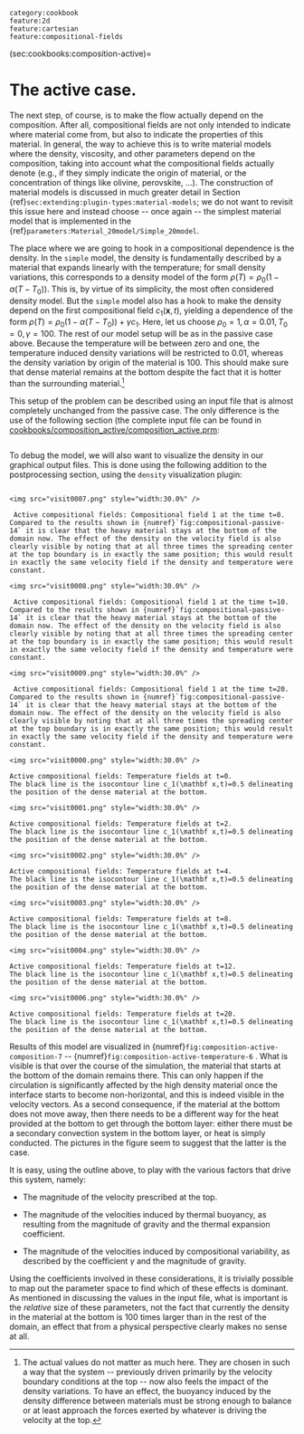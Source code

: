```{tags}
category:cookbook
feature:2d
feature:cartesian
feature:compositional-fields
```

(sec:cookbooks:composition-active)=
# The active case.

The next step, of course, is to make the flow actually depend on the
composition. After all, compositional fields are not only intended to indicate
where material come from, but also to indicate the properties of this
material. In general, the way to achieve this is to write material models
where the density, viscosity, and other parameters depend on the composition,
taking into account what the compositional fields actually denote (e.g., if
they simply indicate the origin of material, or the concentration of things
like olivine, perovskite, ...). The construction of material models is
discussed in much greater detail in Section {ref}`sec:extending:plugin-types:material-models`;
we do not want to revisit this issue here and instead choose -- once
again -- the simplest material model that is implemented in the
{ref}`parameters:Material_20model/Simple_20model`.

The place where we are going to hook in a compositional dependence is the
density. In the `simple` model, the density is fundamentally described by a
material that expands linearly with the temperature; for small density
variations, this corresponds to a density model of the form
$\rho(T)=\rho_0(1-\alpha(T-T_0))$. This is, by virtue of its simplicity, the
most often considered density model. But the `simple` model also has a hook to
make the density depend on the first compositional field $c_1(\mathbf
x,t)$, yielding a dependence of the form
$\rho(T)=\rho_0(1-\alpha(T-T_0))+\gamma c_1$. Here, let us choose $\rho_0=1,
\alpha=0.01, T_0=0, \gamma=100$. The rest of our model setup will be as in the
passive case above. Because the temperature will be between zero and one, the
temperature induced density variations will be restricted to 0.01, whereas the
density variation by origin of the material is 100. This should make sure that
dense material remains at the bottom despite the fact that it is hotter than
the surrounding material.[^footnote1]

This setup of the problem can be described using an input file that is almost
completely unchanged from the passive case. The only difference is the use of
the following section (the complete input file can be found in
[cookbooks/composition_active/composition_active.prm](https://www.github.com/geodynamics/aspect/blob/main/cookbooks/composition_active/composition_active.prm):

```{literalinclude} active.part.prm
```

To debug the model, we will also want to visualize the density in our
graphical output files. This is done using the following addition to the
postprocessing section, using the `density` visualization plugin:

```{literalinclude} postprocess.part.prm
```

```{figure-md} fig:composition-active-composition-7
<img src="visit0007.png" style="width:30.0%" />

 Active compositional fields: Compositional field 1 at the time t=0. Compared to the results shown in {numref}`fig:compositional-passive-14` it is clear that the heavy material stays at the bottom of the domain now. The effect of the density on the velocity field is also clearly visible by noting that at all three times the spreading center at the top boundary is in exactly the same position; this would result in exactly the same velocity field if the density and temperature were constant.
```

```{figure-md} fig:composition-active-composition-8
<img src="visit0008.png" style="width:30.0%" />

 Active compositional fields: Compositional field 1 at the time t=10. Compared to the results shown in {numref}`fig:compositional-passive-14` it is clear that the heavy material stays at the bottom of the domain now. The effect of the density on the velocity field is also clearly visible by noting that at all three times the spreading center at the top boundary is in exactly the same position; this would result in exactly the same velocity field if the density and temperature were constant.
```

```{figure-md} fig:composition-active-composition-9
<img src="visit0009.png" style="width:30.0%" />

 Active compositional fields: Compositional field 1 at the time t=20. Compared to the results shown in {numref}`fig:compositional-passive-14` it is clear that the heavy material stays at the bottom of the domain now. The effect of the density on the velocity field is also clearly visible by noting that at all three times the spreading center at the top boundary is in exactly the same position; this would result in exactly the same velocity field if the density and temperature were constant.
```


```{figure-md} fig:composition-active-temperature-0
<img src="visit0000.png" style="width:30.0%" />

Active compositional fields: Temperature fields at t=0.
The black line is the isocontour line c_1(\mathbf x,t)=0.5 delineating the position of the dense material at the bottom.
```

```{figure-md} fig:composition-active-temperature-1
<img src="visit0001.png" style="width:30.0%" />

Active compositional fields: Temperature fields at t=2.
The black line is the isocontour line c_1(\mathbf x,t)=0.5 delineating the position of the dense material at the bottom.
```

```{figure-md} fig:composition-active-temperature-2
<img src="visit0002.png" style="width:30.0%" />

Active compositional fields: Temperature fields at t=4.
The black line is the isocontour line c_1(\mathbf x,t)=0.5 delineating the position of the dense material at the bottom.
```

```{figure-md} fig:composition-active-temperature-3
<img src="visit0003.png" style="width:30.0%" />

Active compositional fields: Temperature fields at t=8.
The black line is the isocontour line c_1(\mathbf x,t)=0.5 delineating the position of the dense material at the bottom.
```

```{figure-md} fig:composition-active-temperature-4
<img src="visit0004.png" style="width:30.0%" />

Active compositional fields: Temperature fields at t=12.
The black line is the isocontour line c_1(\mathbf x,t)=0.5 delineating the position of the dense material at the bottom.
```

```{figure-md} fig:composition-active-temperature-6
<img src="visit0006.png" style="width:30.0%" />

Active compositional fields: Temperature fields at t=20.
The black line is the isocontour line c_1(\mathbf x,t)=0.5 delineating the position of the dense material at the bottom.
```

Results of this model are visualized in {numref}`fig:composition-active-composition-7` --
{numref}`fig:composition-active-temperature-6` . What is
visible is that over the course of the simulation, the material that starts at
the bottom of the domain remains there. This can only happen if the
circulation is significantly affected by the high density material once the
interface starts to become non-horizontal, and this is indeed visible in the
velocity vectors. As a second consequence, if the material at the bottom does
not move away, then there needs to be a different way for the heat provided at
the bottom to get through the bottom layer: either there must be a secondary
convection system in the bottom layer, or heat is simply conducted. The
pictures in the figure seem to suggest that the latter is the case.

It is easy, using the outline above, to play with the various factors that
drive this system, namely:

-   The magnitude of the velocity prescribed at the top.

-   The magnitude of the velocities induced by thermal buoyancy, as resulting
    from the magnitude of gravity and the thermal expansion coefficient.

-   The magnitude of the velocities induced by compositional variability, as
    described by the coefficient $\gamma$ and the magnitude of gravity.

Using the coefficients involved in these considerations, it is trivially
possible to map out the parameter space to find which of these effects is
dominant. As mentioned in discussing the values in the input file, what is
important is the *relative* size of these parameters, not the fact that
currently the density in the material at the bottom is 100 times larger than
in the rest of the domain, an effect that from a physical perspective clearly
makes no sense at all.

[^footnote1]: The actual values do not matter as much here. They are chosen in such a
way that the system -- previously driven primarily by the velocity
boundary conditions at the top -- now also feels the impact of the
density variations. To have an effect, the buoyancy induced by the density
difference between materials must be strong enough to balance or at least
approach the forces exerted by whatever is driving the velocity at the top.

